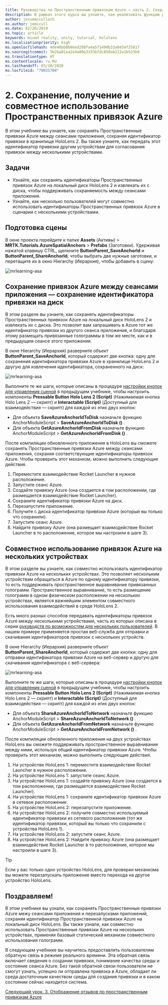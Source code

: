 ```yaml
---
title: Руководства по Пространственным привязкам Azure — часть 2. Сохранение, получение и совместное использование Пространственных привязок Azure
description: В рамках этого курса вы узнаете, как реализовать функцию распознавания лиц Azure в приложении смешанной реальности.
author: jessemcculloch
ms.author: jemccull
ms.date: 02/26/2019
ms.topic: article
keywords: mixed reality, unity, tutorial, hololens
ms.localizationpriority: high
ms.openlocfilehash: 4de40bb0b66ed299fa4a571490b33a0454f25817
ms.sourcegitcommit: 5b2ba01aa2e4a80a3333bfdc850ab213a1b523b9
ms.translationtype: HT
ms.contentlocale: ru-RU
ms.lasthandoff: 03/10/2020
ms.locfileid: "79031704"
---
```

# <a name="2-saving-retrieving-and-sharing-azure-spatial-anchors"></a>2. Сохранение, получение и совместное использование Пространственных привязок Azure

В этом учебнике вы узнаете, как сохранять Пространственные привязки Azure между сеансами приложения, сохраняя идентификатор привязки в хранилище HoloLens 2. Вы также узнаете, как передать этот идентификатор привязки другим устройствам для согласования привязок между несколькими устройствами.

## <a name="objectives"></a>Задачи

* Узнайте, как сохранять идентификаторы Пространственных привязок Azure на локальный диск HoloLens 2 и извлекать их с диска, чтобы поддерживать сохраняемость между сеансами приложения.
* Узнайте, как несколько пользователей могут совместно использовать идентификаторы Пространственных привязок Azure в сценарии с несколькими устройствами.

## <a name="preparing-the-scene"></a>Подготовка сцены

В окне проекта перейдите к папке **Assets** (Активы) > **MRTK.Tutorials.AzureSpatialAnchors** > **Prefabs** (Заготовки). Удерживая нажатой клавишу CTRL, щелкните **ButtonParent_SaveAnchorId** и **ButtonParent_ShareAnchorId**, чтобы выбрать две нужные заготовки, и перетащите их в окно Hierarchy (Иерархия), чтобы добавить в сцену:

![mrlearning-asa](images/mrlearning-asa/tutorial2-section1-step1-1.png)

## <a name="persist-azure-anchors-between-app-sessions---save-anchor-id-to-disk"></a>Сохранение привязок Azure между сеансами приложения — сохранение идентификатора привязки на диск
<!-- TODO: Consider renaming to 'Persist Azure Anchors between app sessions' -->

В этом разделе вы узнаете, как сохранять идентификаторы Пространственных привязок Azure на локальный диск HoloLens 2 и извлекать их с диска. Это позволит вам запрашивать в Azure тот же идентификатор привязки из другого сеанса приложения, и благодаря этому размещать привязанные голограммы в том же месте, как и в предыдущем сеансе этого приложения.

В окне Hierarchy (Иерархия) разверните объект **ButtonParent_SaveAnchorId**, который содержит две кнопка: одну для сохранения идентификатора привязки Azure в хранилище HoloLens 2 и другую для извлечения идентификатора, сохраненного на диск:

![mrlearning-asa](images/mrlearning-asa/tutorial2-section2-step1-1.png)

Выполните те же шаги, которые описаны в процедуре [настройки кнопок для управления сценой](mrlearning-asa-ch1.md#configuring-the-buttons-to-operate-the-scene) в предыдущем учебнике, чтобы настроить компоненты **Pressable Button Holo Lens 2 (Script)** (Нажимаемая кнопка Holo Lens 2 — скрипт) и **Interactable (Script)** (Доступный для взаимодействия — скрипт) для каждой из этих двух кнопок:

* Для объекта **SaveAzureAnchorIdToDisk** назначьте функцию AnchorModuleScript > **SaveAzureAnchorIdToDisk ()** .
* Для объекта **GetAzureAnchorIdFromDisk** назначьте функцию AnchorModuleScript > **GetAzureAnchorIdFromDisk ()** .

После компиляции обновленного приложения в HoloLens вы сможете сохранять Пространственные привязки Azure между сеансами приложения, сохраняя соответствующие идентификаторы привязок Azure. Чтобы проверить этот механизм, можно выполнить следующие действия.

1. Переместите взаимодействие Rocket Launcher в нужное расположение.
2. Запустите сеанс Azure.
3. Создайте привязку Azure (она создается в том расположении, где размещается взаимодействие Rocket Launcher).
4. Сохраните идентификатор привязки Azure на диск.
5. Перезапустите приложение.
6. Получите с диска идентификатор привязки Azure (который вы только что сохранили).
7. Запустите сеанс Azure.
8. Найдите привязку Azure (она размещает взаимодействие Rocket Launcher в то расположение, которое мы настроили в шаге 3).

## <a name="share-azure-anchors-between-multiple-devices"></a>Совместное использование привязок Azure на нескольких устройствах

В этом разделе вы узнаете, как совместно использовать идентификатор привязки Azure на нескольких устройствах. Это позволяет нескольким устройствам обращаться в Azure по одному идентификатору привязки, то есть поддерживать пространственное выравнивание привязанных голограмм. Пространственное выравнивание, то есть размещение голограмм в одном физическом расположении на нескольких устройствах, является важнейшим элементом совместного использования взаимодействий в среде HoloLens 2.

Есть много разных способов передавать идентификаторы привязок Azure между несколькими устройствами, часть из которых описана в серии [руководств по возможностям для нескольких пользователей](mrlearning-sharing(photon)-ch1.md). В нашем примере применяется простая веб-служба для отправки и скачивания идентификаторов привязок с нескольких устройств.

В окне Hierarchy (Иерархия) разверните объект **ButtonParent_ShareAnchorId**, который содержит две кнопки: одну для отправки идентификатора привязки Azure на веб-сервер и другую для скачивания идентификатора с веб-сервера:

![mrlearning-asa](images/mrlearning-asa/tutorial2-section3-step1-1.png)

Выполните те же шаги, которые описаны в процедуре [настройки кнопок для управления сценой](mrlearning-asa-ch1.md#configuring-the-buttons-to-operate-the-scene) в предыдущем учебнике, чтобы настроить компоненты **Pressable Button Holo Lens 2 (Script)** (Нажимаемая кнопка Holo Lens 2 — скрипт) и **Interactable (Script)** (Доступный для взаимодействия — скрипт) для каждой из этих двух кнопок:

* Для объекта **ShareAzureAnchorIdToNetwork** назначьте функцию AnchorModuleScript > **ShareAzureAnchorIdToNetwork ()** .
* Для объекта **GetAzureAnchorIdFromNetwork** назначьте функцию AnchorModuleScript > **GetAzureAnchorIdFromNetwork ()** .

После компиляции обновленного приложения на двух устройствах HoloLens вы сможете поддерживать пространственное выравнивание между ними, используя общий идентификатор привязки Azure. Чтобы проверить этот механизм, можно выполнить следующие действия.

1. На устройстве HoloLens 1: переместите взаимодействие Rocket Launcher в нужное расположение.
2. На устройстве HoloLens 1: запустите сеанс Azure.
3. На устройстве HoloLens 1: создайте привязку Azure (она создается в том расположении, где размещается взаимодействие Rocket Launcher).
4. На устройстве HoloLens 1: сохраните идентификатор привязки Azure в сетевое расположение.
5. На устройстве HoloLens 2: перезапустите приложение.
6. На устройстве HoloLens 2: получите совместно используемый идентификатор привязки из сетевого расположения (тот же идентификатор привязки, который вы только что сохранили с устройства HoloLens 1).
7. На устройстве HoloLens 2: запустите сеанс Azure.
8. На устройстве HoloLens 2: Найдите привязку Azure (она размещает взаимодействие Rocket Launcher в то расположение, которое мы настроили в шаге 3).

> [!TIP]
> Если у вас только одно устройство HoloLens, для проверки механизма вы можете перезапускать приложение вместо перехода на другое устройство HoloLens.

## <a name="congratulations"></a>Поздравляем!

В этом учебнике вы узнали, как сохранять Пространственные привязки Azure межу сеансами приложения и перезапусками приложений, сохраняя идентификатор Пространственной привязки Azure на локальный диск HoloLens. Вы также узнали, как совместно использовать Пространственные привязки Azure на нескольких устройствах, применяя базовый статический механизм совместного использования голограмм.

В следующем учебнике вы научитесь предоставлять пользователям обратную связь в режиме реального времени. Эта обратная связь включает сведения о создании привязки, понимание качества среды и состояние сеанса Azure. Без такой обратной связи пользователи не смогут узнать, успешно ли отправлена привязка в Azure, обладает ли среда достаточным качеством среды для создания привязки и в каком состоянии сейчас находится система.

[Следующий урок. 3. Отображение отзывов по пространственным привязкам Azure](mrlearning-asa-ch3.md)

